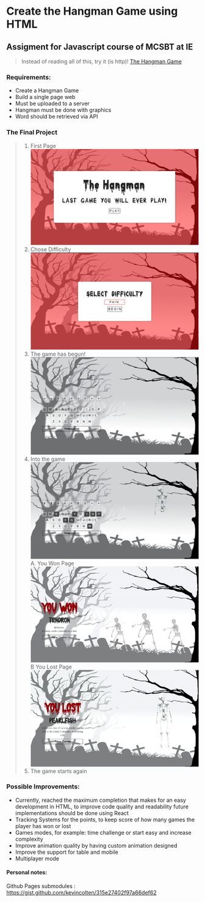 # Create the Hangman Game using HTML
## Assigment for Javascript course of MCSBT at IE

> Instead of reading all of this, try it (is http)! [The Hangman Game](http://34.27.214.52/)

### Requirements:
- Create a Hangman Game
- Build a single page web
- Must be uploaded to a server
- Hangman must be done with graphics
- Word should be retrieved via API

### The Final Project

>1. First Page
![FirstPage](./img/readme_imgs/img_0.png)
>2. Chose Difficulty
 ![DifficultyPage](./img/readme_imgs/img_1.png)
>3. The game has begun!
![FirstMomentInTheGame](./img/readme_imgs/img_2.png)
>4. Into the game
![IntoTheGame](./img/readme_imgs/img_3.png)
>A. You Won Page
>![ToBEChanged](./img/readme_imgs/won_gif.gif)
>B You Lost Page
>![ToBEChanged](./img/readme_imgs/lost_gif.gif)
>5. The game starts again


### Possible Improvements:
- Currently, reached the maximum completion that makes for an easy development in HTML, to improve code quality and readability future implementations should be done using React
- Tracking Systems for the points, to keep score of how many games the player has won or lost
- Games modes, for example: time challenge or start easy and increase complexity
- Improve animation quality by having custom animation designed
- Improve the support for table and mobile
- Multiplayer mode

#### Personal notes:
Github Pages submodules : https://gist.github.com/kevincolten/315e27402f97a66def62

